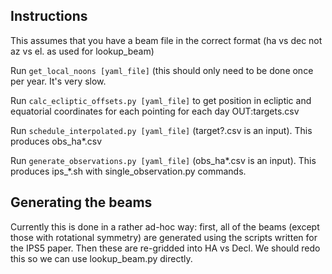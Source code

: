 
## Instructions
This assumes that you have a beam file in the correct format (ha vs dec not az vs el. as used for lookup_beam)

Run `get_local_noons [yaml_file]` (this should only need to be done once per year. It's very slow.

Run `calc_ecliptic_offsets.py [yaml_file]` to get position in ecliptic and equatorial coordinates for each pointing for each day OUT:targets.csv

Run `schedule_interpolated.py [yaml_file]` (target?.csv is an input). This produces obs_ha*.csv

Run `generate_observations.py [yaml_file]` (obs_ha*.csv is an input). This produces ips_*.sh with single_observation.py commands.

## Generating the beams

Currently this is done in a rather ad-hoc way: first, all of the beams (except those with rotational symmetry) are generated using the scripts written for the IPS5 paper. Then these are re-gridded into HA vs Decl. We should redo this so we can use lookup_beam.py directly.
